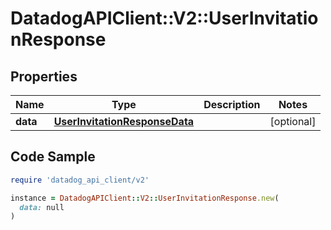 # DatadogAPIClient::V2::UserInvitationResponse

## Properties

| Name | Type | Description | Notes |
| ---- | ---- | ----------- | ----- |
| **data** | [**UserInvitationResponseData**](UserInvitationResponseData.md) |  | [optional] |

## Code Sample

```ruby
require 'datadog_api_client/v2'

instance = DatadogAPIClient::V2::UserInvitationResponse.new(
  data: null
)
```

